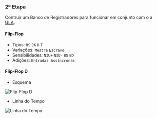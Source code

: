 ### 2º Etapa

Contruir um Banco de Registradores para funcionar em conjunto com o a [ULA](/1-etapa.md).

#### Flip-Flop

- Tipos: `RS` `JK` `D` `T`
- Variações: `Mestre` `Escravo`
- Sensibilidades: `NIU+` `NIU-` `BS` `BD`
- Adições: `Entradas Assíncronas`

#### Flip-Flop D

- Esquema

![Flip-Flop D](http://image.slidesharecdn.com/dcsppt-150919142146-lva1-app6892/95/d-flip-flop-7-638.jpg?cb=1442672591)

- Linha do Tempo

![Linha do Tempo](http://www.gmcon.net/cirlog/img6/conten14.gif)
